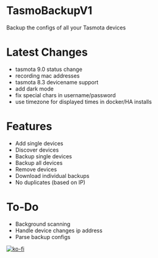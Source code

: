 # TasmoBackupV1
Backup the configs of all your Tasmota devices


# Latest Changes
* tasmota 9.0 status change
* recording mac addresses
* tasmota 8.3 devicename support
* add dark mode
* fix special chars in username/password
* use timezone for displayed times in docker/HA installs

# Features
* Add single devices
* Discover devices
* Backup single devices
* Backup all devices
* Remove devices
* Download individual backups
* No duplicates (based on IP)

# To-Do
* Background scanning
* Handle device changes ip address
* Parse backup configs

[![ko-fi](https://www.ko-fi.com/img/githubbutton_sm.svg)](https://ko-fi.com/E1E21J93T)
